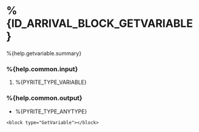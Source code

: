 # %{ID_ARRIVAL_BLOCK_GETVARIABLE}

%{help.getvariable.summary}

### %{help.common.input}

1. %{PYRITE_TYPE_VARIABLE}

### %{help.common.output}

-   %{PYRITE_TYPE_ANYTYPE}

```
<block type="GetVariable"></block>
```
